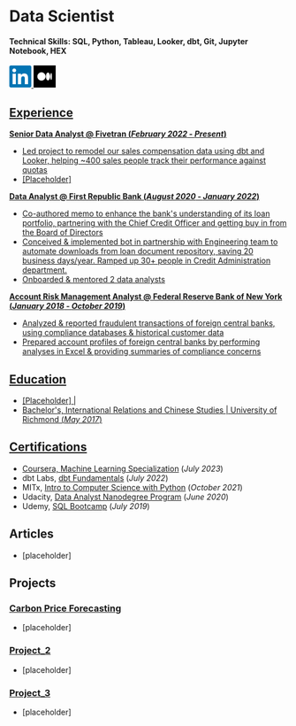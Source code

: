 # Data Scientist

#### Technical Skills: SQL, Python, Tableau, Looker, dbt, Git, Jupyter Notebook, HEX

<a href="https://www.linkedin.com/in/chloe-lubin/"><img src="assets/img/linkedin_logo.png" alt="LinkedIn" width="40" height="40" /> <a href="https://chloe-lubin.medium.com/"><img src="assets/img/medium_logo.png" alt="Medium" width="40" height="40" />

## Experience
**Senior Data Analyst @ Fivetran (_February 2022_ - _Present_)**
* Led project to remodel our sales compensation data using dbt and Looker, helping ~400 sales people track their performance against quotas
* [Placeholder]

**Data Analyst @ First Republic Bank (_August 2020_ - _January 2022_)**
* Co-authored memo to enhance the bank's understanding of its loan portfolio, partnering with the Chief Credit Officer and getting buy in from the Board of Directors
* Conceived & implemented bot in partnership with Engineering team to automate downloads from loan document repository, saving 20 business days/year. Ramped up 30+ people in Credit Administration department.
* Onboarded & mentored 2 data analysts

**Account Risk Management Analyst @ Federal Reserve Bank of New York (_January 2018_ - _October 2019_)**
* Analyzed & reported fraudulent transactions of foreign central banks, using compliance databases & historical customer data
* Prepared account profiles of foreign central banks by performing analyses in Excel & providing summaries of compliance concerns

## Education
* [Placeholder] |
* Bachelor's, International Relations and Chinese Studies | University of Richmond (_May 2017_)

## Certifications
* Coursera, [Machine Learning Specialization](https://www.coursera.org/account/accomplishments/specialization/certificate/X5VVNJ6RTSTD) (_July 2023_)
* dbt Labs, [dbt Fundamentals](https://www.credential.net/69fcd590-2344-43ba-bc9a-0aa8cbbc75f4#gs.mnrv2c) (_July 2022_)
* MITx, [Intro to Computer Science with Python](https://courses.edx.org/certificates/bc75b9a3db7e4d3b8944a245678b5e1a) (_October 2021_)
* Udacity, [Data Analyst Nanodegree Program](https://graduation.udacity.com/confirm/NDPFPUCE) (_June 2020_)
* Udemy, [SQL Bootcamp](https://www.udemy.com/certificate/UC-7ZN6YVPU/) (_July 2019_)

## Articles
* [placeholder]

## Projects
### [Carbon Price Forecasting](https://github.com/chloelubin/carbon_price_forecasting)
* [placeholder]

### [Project_2](https://github.com/chloelubin/project_2)
* [placeholder]

### [Project_3](https://github.com/chloelubin/project_3)
* [placeholder]